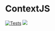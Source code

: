 # ContextJS

[![Tests](https://github.com/contextjs/context/actions/workflows/tests.yaml/badge.svg?branch=main)](https://github.com/contextjs/context/actions/workflows/tests.yaml) 
<a href="https://npm.im/@contextjs/context"><img src="https://badgen.net/npm/v/@contextjs/context"></a>